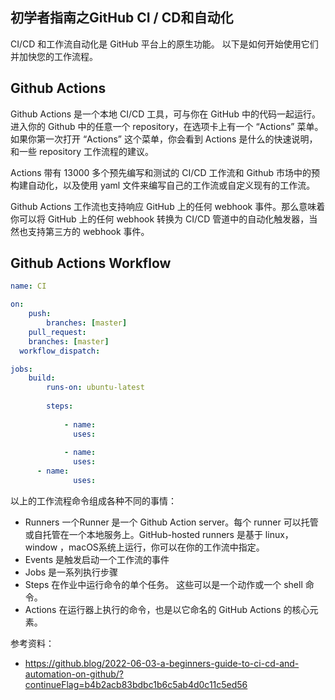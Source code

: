 ## 初学者指南之GitHub CI / CD和自动化

CI/CD 和工作流自动化是 GitHub 平台上的原生功能。 以下是如何开始使用它们并加快您的工作流程。

## Github Actions

Github Actions 是一个本地 CI/CD 工具，可与你在 GitHub 中的代码一起运行。进入你的 Github 中的任意一个 repository，在选项卡上有一个  “Actions” 菜单。如果你第一次打开 “Actions” 这个菜单，你会看到 Actions 是什么的快速说明，和一些 repository 工作流程的建议。

Actions 带有 13000 多个预先编写和测试的 CI/CD 工作流和 Github 市场中的预构建自动化，以及使用 yaml 文件来编写自己的工作流或自定义现有的工作流。

Github Actions 工作流也支持响应 GitHub 上的任何 webhook 事件。那么意味着你可以将 GitHub 上的任何 webhook 转换为 CI/CD 管道中的自动化触发器，当然也支持第三方的 webhook 事件。

## Github Actions Workflow

```yaml
name: CI

on:
	push:
		branches: [master]
	pull_request:
  	branches: [master]
  workflow_dispatch:

jobs:
	build:
		runs-on: ubuntu-latest
		
		steps:
		
			- name: 
			  uses:
			  
			- name: 
			  uses:
      - name: 
			  uses:
```

以上的工作流程命令组成各种不同的事情：

- Runners 一个Runner 是一个 Github Action server。每个 runner 可以托管或自托管在一个本地服务上。GitHub-hosted runners 是基于 linux，window ，macOS系统上运行，你可以在你的工作流中指定。
- Events  是触发启动一个工作流的事件
- Jobs 是一系列执行步骤
- Steps 在作业中运行命令的单个任务。 这些可以是一个动作或一个 shell 命令。
- Actions 在运行器上执行的命令，也是以它命名的 GitHub Actions 的核心元素。



参考资料：

- https://github.blog/2022-06-03-a-beginners-guide-to-ci-cd-and-automation-on-github/?continueFlag=b4b2acb83bdbc1b6c5ab4d0c11c5ed56